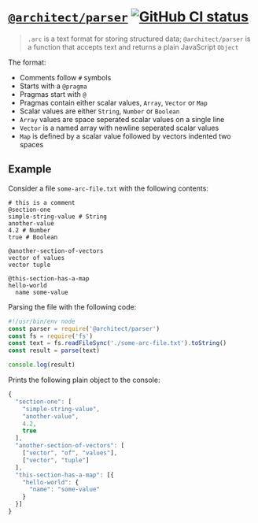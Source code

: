 # [`@architect/parser`](https://www.npmjs.com/package/@architect/parser) [![GitHub CI status](https://github.com/architect/parser/workflows/Node%20CI/badge.svg)](https://github.com/architect/parser/actions?query=workflow%3A%22Node+CI%22)
<!-- [![codecov](https://codecov.io/gh/architect/parser/branch/master/graph/badge.svg)](https://codecov.io/gh/architect/parser) -->

> `.arc` is a text format for storing structured data; `@architect/parser`
> is a function that accepts text and returns a plain JavaScript `Object`

The format:

- Comments follow `#` symbols
- Starts with a `@pragma`
- Pragmas start with `@`
- Pragmas contain either scalar values, `Array`, `Vector` or `Map`
- Scalar values are either `String`, `Number` or `Boolean`
- `Array` values are space seperated scalar values on a single line
- `Vector` is a named array with newline seperated scalar values 
- `Map` is defined by a scalar value followed by vectors indented two spaces

## Example

Consider a file `some-arc-file.txt` with the following contents:

```
# this is a comment
@section-one
simple-string-value # String
another-value
4.2 # Number
true # Boolean

@another-section-of-vectors
vector of values
vector tuple

@this-section-has-a-map
hello-world
  name some-value
```

Parsing the file with the following code:

```javascript
#!/usr/bin/env node
const parser = require('@architect/parser')
const fs = require('fs')
const text = fs.readFileSync('./some-arc-file.txt').toString()
const result = parse(text)

console.log(result)
```

Prints the following plain object to the console:

```javascript
{
  "section-one": [
    "simple-string-value",
    "another-value",
    4.2,
    true
  ],
  "another-section-of-vectors": [
    ["vector", "of", "values"],
    ["vector", "tuple"]
  ],
  "this-section-has-a-map": [{
    "hello-world": {
      "name": "some-value"
    }
  }]
}
```

[npm]: https://www.npmjs.com/package/@architect/parser
